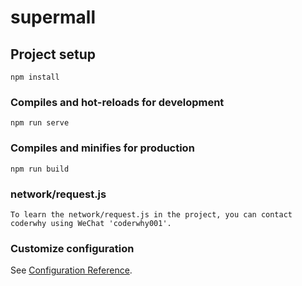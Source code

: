 # supermall

## Project setup
```
npm install
```

### Compiles and hot-reloads for development
```
npm run serve
```

### Compiles and minifies for production
```
npm run build
```

### network/request.js
```
To learn the network/request.js in the project, you can contact coderwhy using WeChat 'coderwhy001'.
```

### Customize configuration
See [Configuration Reference](https://cli.vuejs.org/config/).
